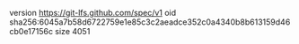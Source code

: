 version https://git-lfs.github.com/spec/v1
oid sha256:6045a7b58d6722759e1e85c3c2aeadce352c0a4340b8b613159d46cb0e17156c
size 4051
